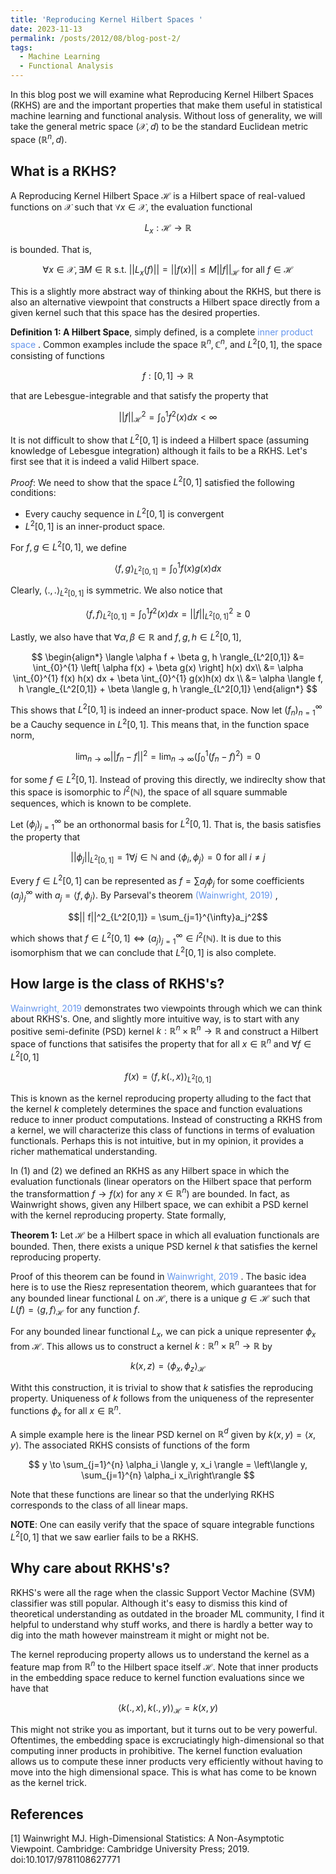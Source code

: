```yaml
---
title: 'Reproducing Kernel Hilbert Spaces '
date: 2023-11-13
permalink: /posts/2012/08/blog-post-2/
tags:
  - Machine Learning 
  - Functional Analysis
---
```


In this blog post we will examine what Reproducing Kernel Hilbert Spaces (RKHS) are and the important properties that make them useful in statistical machine learning and functional analysis. Without loss of generality, we will take the general metric space $(\mathcal{X}, d)$ to 
be the standard Euclidean metric space $(\mathbb{R}^n, d)$. 

## What is a RKHS? 

A Reproducing Kernel Hilbert Space $\mathcal{H}$ is a Hilbert space of real-valued functions on $\mathcal{X}$ such that $\forall x \in \mathcal{X}$, the evaluation functional 

$$ L_x: \mathcal{H} \to \mathbb{R}$$

is bounded. That is, 

$$\forall x \in \mathcal{X}, \exists M \in \mathbb{R} \text{ s.t. } ||L_x(f)|| = ||f(x)|| \leq M ||f||_{\mathcal{H}} \text{ for all } f \in \mathcal{H}$$

This is a slightly more abstract way of thinking about the RKHS, but there is also an alternative viewpoint that constructs a Hilbert space directly from a given kernel such that this space has the desired properties.  

$\textbf{Definition 1: A Hilbert Space}$, simply defined, is a complete <a href="https://en.wikipedia.org/wiki/Inner_product_space" style="text-decoration:none;color:CornflowerBlue">inner product space </a>. Common examples include the space $\mathbb{R}^n, \mathbb{C}^n$, and $L^2[0,1]$, the space consisting of functions 

$$ f: [0,1] \to \mathbb{R}$$ 

that are Lebesgue-integrable and that satisfy the property that 

$$
||f||^2_{\mathcal{H}} = \int_{0}^{1} f^2(x)dx < \infty 
$$

It is not difficult to show that $L^2[0,1]$ is indeed a Hilbert space (assuming knowledge of Lebesgue
integration) although it fails to be a RKHS. Let's first see that it is 
indeed a valid Hilbert space. 

$\textit{Proof}:$ We need to show that the space $L^2[0,1]$ satisfied the following conditions:
* Every cauchy sequence in $L^2[0,1]$ is convergent
* $L^2[0,1]$ is an inner-product space.


For $f, g \in L^2[0,1]$, we define 

$$
\langle f, g \rangle_{L^2[0,1]} = \int_{0}^{1} f(x)g(x)dx
$$

Clearly, $\langle .,. \rangle_{L^2[0,1]}$ is symmetric. We also notice that 

$$
\langle f, f \rangle_{L^2[0,1]} = \int_{0}^{1} f^2(x)dx = ||f||^2_{L^2[0,1]} \geq 0 
$$

Lastly, we also have that $\forall \alpha, \beta \in \mathbb{R}$ and $f, g, h \in L^2[0,1]$,

$$
\begin{align*}
\langle \alpha f + \beta g, h \rangle_{L^2[0,1]} &= \int_{0}^{1} \left[ \alpha f(x) + \beta g(x) \right] h(x) dx\\
&= \alpha \int_{0}^{1} f(x) h(x) dx + \beta \int_{0}^{1} g(x)h(x) dx \\
&= \alpha \langle f, h \rangle_{L^2[0,1]} + \beta \langle g, h \rangle_{L^2[0,1]}
\end{align*}
$$

This shows that $L^2[0,1]$ is indeed an inner-product space. Now let $\left( f_n\right)_{n=1}^{\infty}$ be a Cauchy sequence
in $L^2[0,1]$. This means that, in the function space norm, 

$$ \lim_{n \to \infty} ||f_n - f||^2 = \lim_{n\to\infty}\left( \int_{0}^{1} (f_n - f)^2\right) = 0$$

for some $f \in L^2[0,1]$. Instead of proving this directly, we indireclty show that this space is isomorphic to $l^2(\mathbb{N})$, the space of all 
square summable sequences, which is known to be complete. 

Let $(\phi_j)_{j=1}^{\infty}$ be an orthonormal basis for $L^2[0,1]$. That is, the basis satisfies the property that 

$$||\phi_j||_{L^2[0,1]} = 1 \forall j \in \mathbb{N} \text{ and } \langle \phi_i, \phi_j \rangle = 0 \text{ for all } i \neq j$$ 


Every $f \in L^2[0,1]$ can be represented as $f = \sum a_j\phi_j$ for some coefficients $(a_j)_{j}^{\infty}$ with $a_j = \langle f, \phi_j\rangle$. By Parseval's theorem <a href="https://www.cambridge.org/core/books/highdimensional-statistics/8A91ECEEC38F46DAB53E9FF8757C7A4E" style="text-decoration:none;color:CornflowerBlue">(Wainwright, 2019) </a>, 

$$|| f||^2_{L^2[0,1]} = \sum_{j=1}^{\infty}a_j^2$$

which shows that $f \in L^2[0,1] \iff (a_j)_{j=1}^{\infty} \in l^2(\mathbb{N})$. It is due to this isomorphism that we can conclude that 
$L^2[0,1]$ is also complete. 

## How large is the class of RKHS's? 

<a href="https://www.cambridge.org/core/books/highdimensional-statistics/8A91ECEEC38F46DAB53E9FF8757C7A4E" style="text-decoration:none;color:CornflowerBlue">Wainwright, 2019 </a> demonstrates two viewpoints through which we can think about RKHS's. One, and slightly more intuitive way, is to start with any positive semi-definite (PSD) kernel $k: \mathbb{R}^n \times \mathbb{R}^n \to \mathbb{R}$ and construct a Hilbert space of functions that satisifes the property that for all $x \in \mathbb{R}^n$ and $\forall f \in L^2[0,1]$

$$ f(x) = \langle f, k(.,x) \rangle_{L^2[0,1]} $$

This is known as the kernel reproducing property alluding to the fact that the kernel $k$ completely determines the space and function evaluations reduce to inner product computations. Instead of constructing a RKHS from a kernel, we will characterize this class of functions in terms of evaluation functionals. Perhaps this is not intuitive, but in my opinion, it provides a richer mathematical understanding. 

In $(1)$ and $(2)$ we defined an RKHS as any Hilbert space in which the evaluation functionals (linear operators on the Hilbert space that perform the transformattion $f \to f(x)$ for any $x \in \mathbb{R}^n$) are bounded. In fact, as Wainwright shows, given any Hilbert space, we can exhibit a PSD kernel with the kernel reproducing property. State formally,

$\textbf{Theorem 1:}$ Let $\mathcal{H}$ be a Hilbert space in which all evaluation functionals are bounded. Then, there exists a unique PSD kernel $k$ that satisfies the kernel reproducing property. 

Proof of this theorem can be found in <a href="https://www.cambridge.org/core/books/highdimensional-statistics/8A91ECEEC38F46DAB53E9FF8757C7A4E" style="text-decoration:none;color:CornflowerBlue">Wainwright, 2019 </a>. The basic idea here is to use the Riesz representation theorem, which guarantees that for any bounded linear functional $L$ on $\mathcal{H}$, there is a unique $g \in \mathcal{H}$ such that $L(f) = \langle g, f\rangle_{\mathcal{H}}$ for any function $f$.  

For any bounded linear functional $L_x$, we can pick a unique representer $\phi_x$ from $\mathcal{H}$. This allows us to construct a kernel $k: \mathbb{R}^n \times \mathbb{R}^n \to \mathbb{R}$ by 

$$ k(x,z) = \langle \phi_x, \phi_z \rangle_{\mathcal{H}} $$

Witht this construction, it is trivial to show that $k$ satisfies the reproducing property. Uniqueness of $k$ follows from the uniqueness of the representer functions $\phi_x$ for all $x \in \mathbb{R}^n$. 

A simple example here is the linear PSD kernel on $\mathbb{R}^d$ given by $k(x,y)= \langle x, y \rangle$. The associated RKHS consists of functions of the form 

$$ y \to \sum_{j=1}^{n} \alpha_i \langle y, x_i \rangle = \left\langle y, \sum_{j=1}^{n} \alpha_i x_i\right\rangle $$

Note that these functions are linear so that the underlying RKHS corresponds to the class of all linear maps. 

$\textbf{NOTE}:$ One can easily verify that the space of square integrable functions $L^2[0,1]$ that we saw earlier fails to be a RKHS. 


## Why care about RKHS's? 

RKHS's were all the rage when the classic Support Vector Machine (SVM) classifier was still popular. Although it's easy to dismiss this kind of theoretical understanding as outdated in the broader ML community, I find it helpful to understand why stuff works, and there is hardly a better way to dig into the math however mainstream it might or might not be. 

The kernel reproducing property allows us to understand the kernel as a feature map from $\mathbb{R}^n$ to the Hilbert space itself $\mathcal{H}$. Note that inner products in the embedding space reduce to kernel function evaluations since we have that 

$$ \langle k(.,x), k(.,y) \rangle_{\mathcal{H}} = k(x,y)$$

This might not strike you as important, but it turns out to be very powerful. Oftentimes, the embedding space is excruciatingly high-dimensional so that computing inner products in prohibitive. The kernel function evaluation allows us to compute these inner products very efficiently without having to move into the high dimensional space. This is what has come to be known as the kernel trick. 


## References

[1] Wainwright MJ. High-Dimensional Statistics: A Non-Asymptotic Viewpoint. Cambridge: Cambridge University Press; 2019. doi:10.1017/9781108627771









